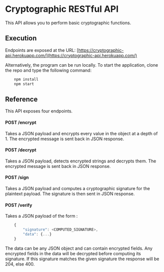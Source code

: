 # Cryptographic RESTful API

This API allows you to perform basic cryptographic functions.

## Execution
Endpoints are exposed at the URL: [https://cryptographic-api.herokuapp.com/](https://cryptographic-api.herokuapp.com/)

Alternatively, the program can be run locally. To start the application, clone the repo and type the following command:
```javascript
    npm install
    npm start
```
## Reference
This API exposes four endpoints.

#### **POST** /encrypt
Takes a JSON payload and encrypts every value in the object at a depth of 1. The encrypted message is sent back in JSON response.

#### **POST** /decrypt
Takes a JSON payload, detects encrypted strings and decrypts them. The encrypted message is sent back in JSON response.

#### **POST** /sign
Takes a JSON payload and computes a cryptographic signature for the plaintext payload. The signature is then sent in JSON response.

#### **POST** /verify
Takes a JSON payload of the form :
```javascript
    {
        "signature": <COMPUTED_SIGNATURE>,
        "data": {...}
    }
```
The data can be any JSON object and can contain encrypted fields. Any encrypted fields in the data will be decrypted before computing its signature. If this signature matches the given signature the response will be 204, else 400. 
